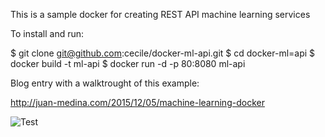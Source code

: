 This is a sample docker for creating REST API machine learning services

To install and run:

$ git clone git@github.com:cecile/docker-ml-api.git
$ cd docker-ml=api
$ docker build -t ml-api
$ docker run -d -p 80:8080 ml-api

Blog entry with a walktrought of this example:

http://juan-medina.com/2015/12/05/machine-learning-docker

![Test][2]

[2]: https://juanmedinadotcom.files.wordpress.com/2015/12/screen-shot-2015-12-05-at-16-07-36.png